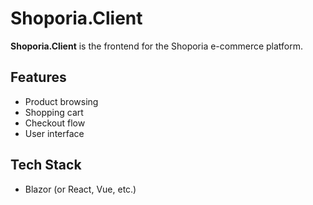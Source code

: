 # Shoporia.Client

**Shoporia.Client** is the frontend for the Shoporia e-commerce platform.

## Features

- Product browsing
- Shopping cart
- Checkout flow
- User interface

## Tech Stack

- Blazor (or React, Vue, etc.)
